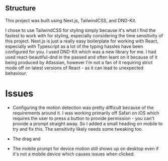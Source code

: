 ## Structure

This project was built using Next.js, TailwindCSS, and DND-Kit.

I chose to use TailwindCSS for styling simply because it's what I find the fastest to work with for styling, especially considering the time sensitivity of this project. Next.js is just a really easy boilerplate for working with React, especially with Typescript as a lot of the typing hassles have been configured for you. I used DND-Kit which was a new library for me. I had used react-beautiful-dnd in the passed and often leant on it because of it being produced by Atlassian, however I'm not a fan of it requiring strict mode off on latest versions of React - as it can lead to unexpected behaviour.

# Issues

- Configuring the motion detection was pretty difficult because of the requirements around it. I was working primarily off Safari on iOS which requires the user to press a button to provide permission - you can't provide a prompt straight away. So I added a small heading on mobile to try and fix this. The sensitivity likely needs some tweaking too.

- The drag and

- The mobile prompt for device motion still shows up on desktop even if it's not a mobile device which causes issues when clicked.
